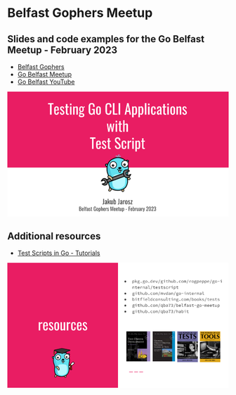# Belfast Gophers Meetup

## Slides and code examples for the Go Belfast Meetup - February 2023

* [Belfast Gophers](https://belfastgophers.com)
* [Go Belfast Meetup](https://www.meetup.com/belfast-gophers/events/290216512/)
* [Go Belfast YouTube](https://www.youtube.com/@belfastgophers)

[![Presentation](misc/TestScriptBelfast.png)](misc/TestScript.pdf)

## Additional resources

* [Test Scripts in Go - Tutorials](https://bitfieldconsulting.com/golang/test-scripts)

[![Resources](misc/TestScriptResources.png)](https://bitfieldconsulting.com/books)
